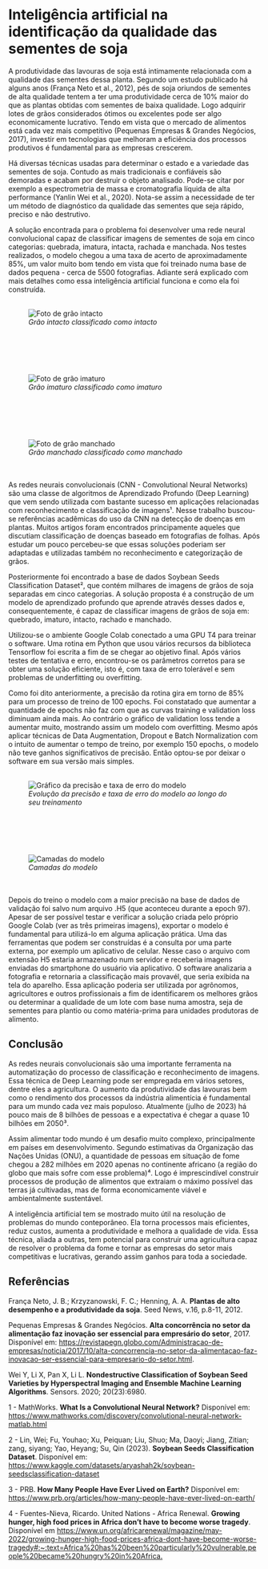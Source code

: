 # Inteligência artificial na identificação da qualidade das sementes de soja

A produtividade das lavouras de soja está intimamente relacionada com a qualidade das sementes dessa planta. Segundo um estudo publicado há alguns anos (França Neto et al., 2012), pés de soja oriundos de sementes de alta qualidade tentem a ter uma produtividade cerca de 10% maior do que as plantas obtidas com sementes de baixa qualidade. Logo adquirir lotes de grãos considerados ótimos ou excelentes pode ser algo economicamente lucrativo. Tendo em vista que o mercado de alimentos está cada vez mais competitivo (Pequenas Empresas & Grandes Negócios, 2017), investir em tecnologias que melhoram a eficiência dos processos produtivos é fundamental para as empresas crescerem.

Há diversas técnicas usadas para determinar o estado e a variedade das sementes de soja. Contudo as mais tradicionais e confiáveis são demoradas e acabam por destruir o objeto analisado. Pode-se citar por exemplo a espectrometria de massa e cromatografia líquida de alta performance (Yanlin Wei et al., 2020). Nota-se assim a necessidade de ter um método de diagnóstico da qualidade das sementes que seja rápido, preciso e não destrutivo.

A solução encontrada para o problema foi desenvolver uma rede neural convolucional capaz de classificar imagens de sementes de soja em cinco categorias: quebrada, imatura, intacta, rachada e manchada. Nos testes realizados, o modelo chegou a uma taxa de acerto de aproximadamente 85%, um valor muito bom tendo em vista que foi treinado numa base de dados pequena - cerca de 5500 fotografias. Adiante será explicado com mais detalhes como essa inteligência artificial funciona e como ela foi construída.
<br>
<br>
<figure>
  <img src="images/validation-001.png" alt="Foto de grão intacto">
  <figcaption><i>Grão intacto classificado como intacto</i></figcaption>
</figure>
<br>
<br>
<br>
<br>
<figure>
  <img src="images/validation-002.png" alt="Foto de grão imaturo">
  <figcaption><i>Grão imaturo classificado como imaturo</i></figcaption>
</figure>
<br>
<br>
<br>
<br>
<figure>
  <img src="images/validation-003.png" alt="Foto de grão manchado">
  <figcaption><i>Grão manchado classificado como manchado</i></figcaption>
</figure>
<br>
<br>
As redes neurais convolucionais (CNN - Convolutional Neural Networks) são uma classe de algoritmos de Aprendizado Profundo (Deep Learning) que vem sendo utilizada com bastante sucesso em aplicações relacionadas com reconhecimento e classificação de imagens¹. Nesse trabalho buscou-se referências acadêmicas do uso da CNN na detecção de doenças em plantas. Muitos artigos foram encontrados principamente aqueles que discutiam classificação de doenças baseado em fotografias de folhas. Após estudar um pouco percebeu-se que essas soluções poderiam ser adaptadas e utilizadas também no reconhecimento e categorização de grãos. 

Posteriormente foi encontrado a base de dados Soybean Seeds Classification Dataset², que contém milhares de imagens de grãos de soja separadas em cinco categorias. A solução proposta é a construção de um modelo de aprendizado profundo que aprende através desses dados e, consequentemente, é capaz de classificar imagens de grãos de soja em: quebrado, imaturo, intacto, rachado e manchado.

Utilizou-se o ambiente Google Colab conectado a uma GPU T4 para treinar o software. Uma rotina em Python que usou vários recursos da biblioteca Tensorflow foi escrita a fim de se chegar ao objetivo final. Após vários testes de tentativa e erro, encontrou-se os parâmetros corretos para se obter uma solução eficiente, isto é, com taxa de erro tolerável e sem problemas de underfitting ou overfitting.

Como foi dito anteriormente, a precisão da rotina gira em torno de 85% para um processo de treino de 100 epochs. Foi constatado que aumentar a quantidade de epochs não faz com que as curvas training e validation loss diminuam ainda mais. Ao contrário o gráfico de validation loss tende a aumentar muito, mostrando assim um modelo com overfitting. Mesmo após aplicar técnicas de Data Augmentation, Dropout e Batch Normalization com o intuito de aumentar o tempo de treino, por exemplo 150 epochs, o modelo não teve ganhos significativos de precisão. Então optou-se por deixar o software em sua versão mais simples.
<br>
<br>
<figure>
  <img src="images/training-and-validation-soybean-seed-project.png" alt="Gráfico da precisão e taxa de erro do modelo">
  <figcaption><i>Evolução da precisão e taxa de erro do modelo ao longo do seu treinamento</i></figcaption>
</figure>
<br>
<br>
<br>
<br>
<figure>
  <img src="images/layers.png" alt="Camadas do modelo">
  <figcaption><i>Camadas do modelo</i></figcaption>
</figure>
<br>
<br>
Depois do treino o modelo com a maior precisão na base de dados de validação foi salvo num arquivo .H5 (que aconteceu durante a epoch 97). Apesar de ser possível testar e verificar a solução criada pelo próprio Google Colab (ver as três primeiras imagens), exportar o modelo é fundamental para utilizá-lo em alguma aplicação prática. Uma das ferramentas que podem ser construídas é a consulta por uma parte externa, por exemplo um aplicativo de celular. Nesse caso o arquivo com extensão H5 estaria armazenado num servidor e receberia imagens enviadas do smartphone do usuário via aplicativo. O software analizaria a fotografia e retornaria a classificação mais provavél, que seria exibida na tela do aparelho. Essa aplicação poderia ser utilizada por agrônomos, agricultores e outros profissionais a fim de identificarem os melhores grãos ou determinar a qualidade de um lote com base numa amostra, seja de sementes para plantio ou como matéria-prima para unidades produtoras de alimento.

## Conclusão
As redes neurais convolucionais são uma importante ferramenta na automatização do processo de classificação e reconhecimento de imagens. Essa técnica de Deep Learning pode ser empregada em vários setores, dentre eles a agricultura. O aumento da produtividade das lavouras bem como o rendimento dos processos da indústria alimentícia é fundamental para um mundo cada vez mais populoso. Atualmente (julho de 2023) há pouco mais de 8 bilhões de pessoas e a expectativa é chegar a quase 10 bilhões em 2050³.

Assim alimentar todo mundo é um desafio muito complexo, principalmente em países em desenvolvimento. Segundo estimativas da Organização das Nações Unidas (ONU), a quantidade de pessoas em situação de fome chegou a 282 milhões em 2020 apenas no continente africano (a região do globo que mais sofre com esse problema)⁴. Logo é imprescindível construir processos de produção de alimentos que extraiam o máximo possível das terras já cultivadas, mas de forma economicamente viável e ambientalmente sustentável.

A inteligência artificial tem se mostrado muito útil na resolução de problemas do mundo conteporâneo. Ela torna processos mais eficientes, reduz custos, aumenta a produtividade e melhora a qualidade de vida. Essa técnica, aliada a outras, tem potencial para construir uma agricultura capaz de resolver o problema da fome e tornar as empresas do setor mais competitivas e lucrativas, gerando assim ganhos para toda a sociedade.

## Referências

França Neto, J. B.; Krzyzanowski, F. C.; Henning, A. A. **Plantas de alto desempenho e a produtividade da soja**. Seed News, v.16, p.8-11, 2012.

Pequenas Empresas & Grandes Negócios. **Alta concorrência no setor da alimentação faz inovação ser essencial para empresário do setor**, 2017. Disponível em: <https://revistapegn.globo.com/Administracao-de-empresas/noticia/2017/10/alta-concorrencia-no-setor-da-alimentacao-faz-inovacao-ser-essencial-para-empresario-do-setor.html>.

Wei Y, Li X, Pan X, Li L. **Nondestructive Classification of Soybean Seed Varieties by Hyperspectral Imaging and Ensemble Machine Learning Algorithms**. Sensors. 2020; 20(23):6980.

1 - MathWorks. **What Is a Convolutional Neural Network?** Disponível em: <https://www.mathworks.com/discovery/convolutional-neural-network-matlab.html>

2 - Lin, Wei; Fu, Youhao; Xu, Peiquan; Liu, Shuo; Ma, Daoyi; Jiang, Zitian; zang, siyang; Yao, Heyang; Su, Qin (2023). **Soybean Seeds Classification Dataset**. Disponível em: <https://www.kaggle.com/datasets/aryashah2k/soybean-seedsclassification-dataset>

3 - PRB. **How Many People Have Ever Lived on Earth?** Disponível em: <https://www.prb.org/articles/how-many-people-have-ever-lived-on-earth/>

4 - Fuentes-Nieva, Ricardo. United Nations - Africa Renewal. **Growing hunger, high food prices in Africa don’t have to become worse tragedy**. Disponível em <https://www.un.org/africarenewal/magazine/may-2022/growing-hunger-high-food-prices-africa-dont-have-become-worse-tragedy#:~:text=Africa%20has%20been%20particularly%20vulnerable,people%20became%20hungry%20in%20Africa.>
